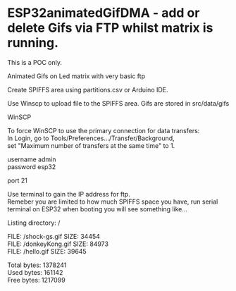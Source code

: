# ESP32animatedGifDMA - add or delete Gifs via FTP whilst matrix is running.  

This is a POC only.

Animated Gifs on Led matrix with very basic ftp  

Create SPIFFS area using partitions.csv or Arduino IDE. 

Use Winscp to upload file to the SPIFFS area. Gifs are stored in src/data/gifs

WinSCP  

To force WinSCP to use the primary connection for data transfers:  
In Login, go to Tools/Preferences.../Transfer/Background,  
set "Maximum number of transfers at the same time" to 1.  

username admin  
password esp32  

port 21  

Use terminal to gain the IP address for ftp.  
Remeber you are limited to how much SPIFFS space you have, run serial terminal on ESP32
when booting you will see something like...  

Listing directory: /  

  FILE: /shock-gs.gif   SIZE: 34454  
  FILE: /donkeyKong.gif SIZE: 84973  
  FILE: /hello.gif      SIZE: 39645  

Total bytes:    1378241  
Used bytes:     161142  
Free bytes:     1217099  
